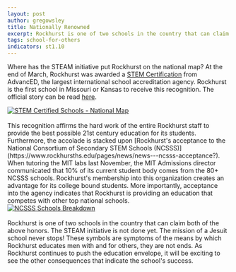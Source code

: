 ```yaml
---
layout: post
author: gregowsley
title: Nationally Renowned
excerpt: Rockhurst is one of two schools in the country that can claim both of the above honors.
tags: school-for-others
indicators: st1.10 
---
```

Where has the STEAM initiative put Rockhurst on the national map? At the end of March, Rockhurst was awarded a [STEM Certification](http://steam.rockhursths.edu/stem-certification/) from AdvancED, the largest international school accreditation agency. Rockhurst is the first school in Missouri or Kansas to receive this recognition. The official story can be read [here](https://www.rockhursths.edu/pages/news/news---stem-certification).

<div class='tableauPlaceholder' id='viz1492614276351' style='position: relative'>
  <noscript>
    <a href='http:&#47;&#47;steam.rockhursths.edu&#47;2017&#47;03&#47;28&#47;Nationally-Renowned.html'><img alt='STEM Certified Schools - National Map ' src='https:&#47;&#47;public.tableau.com&#47;static&#47;images&#47;ST&#47;STEMCertifiedSchools&#47;STEMCertifiedSchools-NationalMap&#47;1_rss.png' style='border: none' /></a>
  </noscript>
  <object class='tableauViz' style='display:none;'>
    <param name='host_url' value='https%3A%2F%2Fpublic.tableau.com%2F' />
    <param name='site_root' value='' />
    <param name='name' value='STEMCertifiedSchools&#47;STEMCertifiedSchools-NationalMap' />
    <param name='tabs' value='no' />
    <param name='toolbar' value='yes' />
    <param name='static_image' value='https:&#47;&#47;public.tableau.com&#47;static&#47;images&#47;ST&#47;STEMCertifiedSchools&#47;STEMCertifiedSchools-NationalMap&#47;1.png' />
    <param name='animate_transition' value='yes' />
    <param name='display_static_image' value='yes' />
    <param name='display_spinner' value='yes' />
    <param name='display_overlay' value='yes' />
    <param name='display_count' value='yes' />
  </object>
</div>
<script type='text/javascript'>
  var divElement = document.getElementById('viz1492614276351');
  var vizElement = divElement.getElementsByTagName('object')[0];
  vizElement.style.width = '100%';
  vizElement.style.height = (divElement.offsetWidth * 0.75) + 'px';
  var scriptElement = document.createElement('script');
  scriptElement.src = 'https://public.tableau.com/javascripts/api/viz_v1.js';
  vizElement.parentNode.insertBefore(scriptElement, vizElement);
</script>

<br>
This recognition affirms the hard work of the entire Rockhurst staff to provide the best possible 21st century education for its students. Furthermore, the accolade is stacked upon [Rockhurst's acceptance to the National Consortium of Secondary STEM Schools (NCSSS)](https://www.rockhursths.edu/pages/news/news---ncsss-acceptance?). When tutoring the MIT labs last November, the MIT Admissions director communicated that 10% of its current student body comes from the 80+ NCSSS schools. Rockhurst's membership into this organization creates an advantage for its college bound students. More importantly, acceptance into the agency indicates that Rockhurst is providing an education that competes with other top national schools.

<div class='tableauPlaceholder' id='viz1492614259193' style='position: relative'>
  <noscript>
    <a href='http:&#47;&#47;steam.rockhursths.edu&#47;2017&#47;03&#47;28&#47;Nationally-Renowned.html'><img alt='NCSSS Schools Breakdown ' src='https:&#47;&#47;public.tableau.com&#47;static&#47;images&#47;NC&#47;NCSSSSchools&#47;NCSSSSchoolsBreakdown&#47;1_rss.png' style='border: none' /></a>
  </noscript>
  <object class='tableauViz' style='display:none;'>
    <param name='host_url' value='https%3A%2F%2Fpublic.tableau.com%2F' />
    <param name='site_root' value='' />
    <param name='name' value='NCSSSSchools&#47;NCSSSSchoolsBreakdown' />
    <param name='tabs' value='no' />
    <param name='toolbar' value='yes' />
    <param name='static_image' value='https:&#47;&#47;public.tableau.com&#47;static&#47;images&#47;NC&#47;NCSSSSchools&#47;NCSSSSchoolsBreakdown&#47;1.png' />
    <param name='animate_transition' value='yes' />
    <param name='display_static_image' value='yes' />
    <param name='display_spinner' value='yes' />
    <param name='display_overlay' value='yes' />
    <param name='display_count' value='yes' />
  </object>
</div>
<script type='text/javascript'>
  var divElement = document.getElementById('viz1492614259193');
  var vizElement = divElement.getElementsByTagName('object')[0];
  vizElement.style.width = '100%';
  vizElement.style.height = (divElement.offsetWidth * 0.75) + 'px';
  var scriptElement = document.createElement('script');
  scriptElement.src = 'https://public.tableau.com/javascripts/api/viz_v1.js';
  vizElement.parentNode.insertBefore(scriptElement, vizElement);
</script>

<br>
Rockhurst is one of two schools in the country that can claim both of the above honors. The STEAM initiative is not done yet. The mission of a Jesuit school never stops! These symbols are symptoms of the means by which Rockhurst educates men with and for others, they are not ends. As Rockhurst continues to push the education envelope, it will be exciting to see the other consequences that indicate the school's success.
